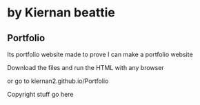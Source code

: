# by Kiernan beattie

## Portfolio

Its portfolio website made to prove I can make a portfolio website

Download the files and run the HTML with any browser

or go to kiernan2.github.io/Portfolio

Copyright stuff go here